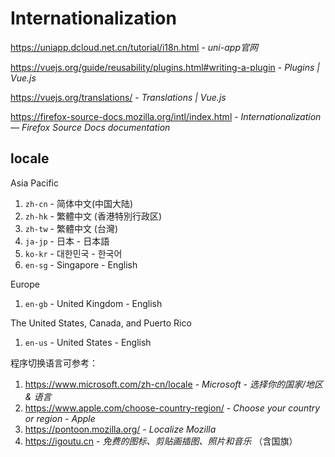 # Internationalization

https://uniapp.dcloud.net.cn/tutorial/i18n.html - *uni-app官网*

https://vuejs.org/guide/reusability/plugins.html#writing-a-plugin - *Plugins | Vue.js*

https://vuejs.org/translations/ - *Translations | Vue.js*

https://firefox-source-docs.mozilla.org/intl/index.html - *Internationalization — Firefox Source Docs documentation*

## locale

Asia Pacific
1. `zh-cn` - 简体中文(中国大陆)
2. `zh-hk` - 繁體中文 (香港特別行政区)
3. `zh-tw` - 繁體中文 (台灣)
4. `ja-jp` - 日本 - 日本語
5. `ko-kr` - 대한민국 - 한국어
6. `en-sg` - Singapore - English

Europe
1. `en-gb` - United Kingdom - English

The United States, Canada, and Puerto Rico
1. `en-us` - United States - English

程序切换语言可参考：

1. https://www.microsoft.com/zh-cn/locale - *Microsoft - 选择你的国家/地区 & 语言*
2. https://www.apple.com/choose-country-region/ - *Choose your country or region - Apple*
3. https://pontoon.mozilla.org/ - *Localize Mozilla*
4. https://igoutu.cn - *免费的图标、剪贴画插图、照片和音乐* （含国旗）
